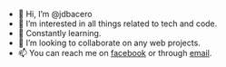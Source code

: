 - 👋 Hi, I’m @jdbacero
- 👀 I’m interested in all things related to tech and code.
- 🌱 Constantly learning.
- 💞️ I’m looking to collaborate on any web projects.
- 📫 You can reach me on [facebook](https://fb.me/jdbacero) or through [email](mailto:jdbacero@gmail.com).

<!---
jdbacero/jdbacero is a ✨ special ✨ repository because its `README.md` (this file) appears on your GitHub profile.
You can click the Preview link to take a look at your changes.
--->
